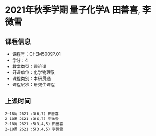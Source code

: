 # 2021年秋季学期 量子化学A 田善喜, 李微雪






## 课程信息

- 课程号：CHEM5009P.01
- 学分：4
- 教学类型：理论课
- 开课单位：化学物理系
- 课程类别：本研贯通
- 课程层次：研究生课程

## 上课时间

```
2~18周 2621 :3(6,7) 田善喜
2~18周 2621 :3(6,7) 李微雪
2~18周 2621 :5(3,4,5) 田善喜
2~18周 2621 :5(3,4,5) 李微雪
```

